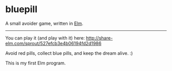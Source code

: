 bluepill
========

A small avoider game, written in [Elm](www.elm-lang.org).

---------------------------------------------------------

You can play it (and play with it) here: http://share-elm.com/sprout/527efcb3e4b06194fd2d1986

Avoid red pills, collect blue pills, and keep the dream alive. :)

This is my first Elm program.
